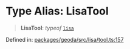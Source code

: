 # Type Alias: LisaTool

> **LisaTool**: *typeof* [`lisa`](../variables/lisa.md)

Defined in: [packages/geoda/src/lisa/tool.ts:157](https://github.com/GeoDaCenter/openassistant/blob/2cb8f20a901f3385efeb40778248119c5e49db78/packages/geoda/src/lisa/tool.ts#L157)
